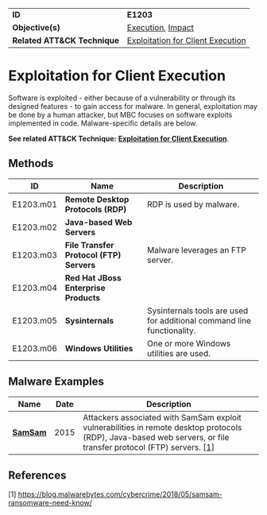 |||
|---------|------------------------|
|**ID**|**E1203**|
|**Objective(s)**|[Execution](https://github.com/MBCProject/mbc-beta/tree/master/execution), [Impact](https://github.com/MBCProject/mbc-beta/tree/master/impact)|
|**Related ATT&CK Technique**| [Exploitation for Client Execution](https://attack.mitre.org/techniques/T1203)|

Exploitation for Client Execution
=================================
Software is exploited - either because of a vulnerability or through its designed features - to gain access for malware. In general, exploitation may be done by a human attacker, but MBC focuses on software exploits implemented in code. Malware-specific details are below.

**See related ATT&CK Technique:** [**Exploitation for Client Execution**](https://attack.mitre.org/techniques/T1203).

Methods
-------
|ID|Name|Description|
|-----------------------------|--------|-----------------------------|
|E1203.m01|**Remote Desktop Protocols (RDP)**| RDP is used by malware.|
|E1203.m02|**Java-based Web Servers**| |
|E1203.m03|**File Transfer Protocol (FTP) Servers**|Malware leverages an FTP server.|
|E1203.m04|**Red Hat JBoss Enterprise Products**| |
|E1203.m05|**Sysinternals**| Sysinternals tools are used for additional command line functionality.|
|E1203.m06|**Windows Utilities**|One or more Windows utilities are used.|

Malware Examples
----------------
|Name|Date|Description|
|-----------------------------|--------|-----------------------------|
|[**SamSam**](https://github.com/MBCProject/mbc-beta/blob/master/xample-malware/samsam.md)|2015|Attackers associated with SamSam exploit vulnerabilities in remote desktop protocols (RDP), Java-based web servers, or file transfer protocol (FTP) servers. [[1]](#1)|

References
----------
<a name="1">[1]</a> https://blog.malwarebytes.com/cybercrime/2018/05/samsam-ransomware-need-know/
